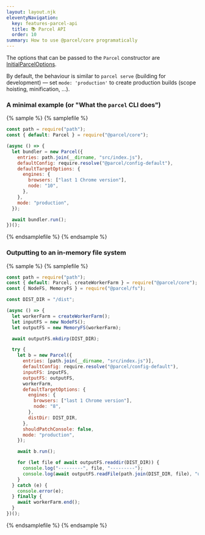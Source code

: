 ```yaml
---
layout: layout.njk
eleventyNavigation:
  key: features-parcel-api
  title: 📚 Parcel API
  order: 10
summary: How to use @parcel/core programatically
---
```


The options that can be passed to the `Parcel` constructor are [InitialParcelOptions](/plugin-system/api/#InitialParcelOptions).

By default, the behaviour is similar to `parcel serve` (building for development) — set `mode: 'production'` to create production builds (scope hoisting, minification, ...).

### A minimal example (or "What the `parcel` CLI does")

{% sample %}
{% samplefile %}

```js
const path = require("path");
const { default: Parcel } = require("@parcel/core");

(async () => {
  let bundler = new Parcel({
    entries: path.join(__dirname, "src/index.js"),
    defaultConfig: require.resolve("@parcel/config-default"),
    defaultTargetOptions: {
      engines: {
        browsers: ["last 1 Chrome version"],
        node: "10",
      },
    },
    mode: "production",
  });

  await bundler.run();
})();
```

{% endsamplefile %}
{% endsample %}

### Outputting to an in-memory file system

{% sample %}
{% samplefile %}

```js
const path = require("path");
const { default: Parcel, createWorkerFarm } = require("@parcel/core");
const { NodeFS, MemoryFS } = require("@parcel/fs");

const DIST_DIR = "/dist";

(async () => {
  let workerFarm = createWorkerFarm();
  let inputFS = new NodeFS();
  let outputFS = new MemoryFS(workerFarm);

  await outputFS.mkdirp(DIST_DIR);

  try {
    let b = new Parcel({
      entries: [path.join(__dirname, "src/index.js")],
      defaultConfig: require.resolve("@parcel/config-default"),
      inputFS: inputFS,
      outputFS: outputFS,
      workerFarm,
      defaultTargetOptions: {
        engines: {
          browsers: ["last 1 Chrome version"],
          node: "8",
        },
        distDir: DIST_DIR,
      },
      shouldPatchConsole: false,
      mode: "production",
    });

    await b.run();

    for (let file of await outputFS.readdir(DIST_DIR)) {
      console.log("---------", file, "---------");
      console.log(await outputFS.readFile(path.join(DIST_DIR, file), "utf8"));
    }
  } catch (e) {
    console.error(e);
  } finally {
    await workerFarm.end();
  }
})();
```

{% endsamplefile %}
{% endsample %}
